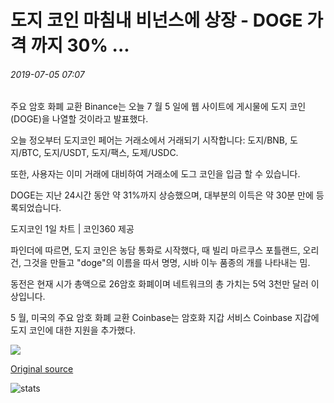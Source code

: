 # 도지 코인 마침내 비넌스에 상장 - DOGE 가격 까지 30% ...

###### 2019-07-05 07:07

주요 암호 화폐 교환 Binance는 오늘 7 월 5 일에 웹 사이트에 게시물에 도지 코인 (DOGE)을 나열할 것이라고 발표했다.

오늘 정오부터 도지코인 페어는 거래소에서 거래되기 시작합니다: 도지/BNB, 도지/BTC, 도지/USDT, 도지/팩스, 도제/USDC.

또한, 사용자는 이미 거래에 대비하여 거래소에 도그 코인을 입금 할 수 있습니다.

DOGE는 지난 24시간 동안 약 31%까지 상승했으며, 대부분의 이득은 약 30분 만에 등록되었습니다.

도지코인 1일 차트 | 코인360 제공

파인더에 따르면, 도지 코인은 농담 통화로 시작했다, 때 빌리 마르쿠스 포틀랜드, 오리건, 그것을 만들고 "doge"의 이름을 따서 명명, 시바 이누 품종의 개를 나타내는 밈.

동전은 현재 시가 총액으로 26암호 화폐이며 네트워크의 총 가치는 5억 3천만 달러 이상입니다.

5 월, 미국의 주요 암호 화폐 교환 Coinbase는 암호화 지갑 서비스 Coinbase 지갑에 도지 코인에 대한 지원을 추가했다.

![](https://s3.cointelegraph.com/storage/uploads/view/c89e4929046b515abf7fc6501c827605.png)

[Original source](https://cointelegraph.com/news/dogecoin-finally-listed-on-binance-doge-price-up-30)

![stats](https://c.statcounter.com/11760860/0/a89fa40b/1/ "stats")